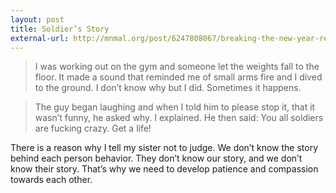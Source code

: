```yaml
---
layout: post
title: Soldier’s Story
external-url: http://mnmal.org/post/6247808067/breaking-the-new-year-resolution
---
```

> I was working out on the gym and someone let the weights fall to the floor. It made a sound that reminded me of small arms fire and I dived to the ground. I don’t know why but I did. Sometimes it happens.

> The guy began laughing and when I told him to please stop it, that it wasn’t funny, he asked why. I explained. He then said: You all soldiers are fucking crazy. Get a life!

There is a reason why I tell my sister not to judge. We don’t know the story behind each person behavior. They don’t know our story, and we don’t know their story. That’s why we need to develop patience and compassion towards each other.